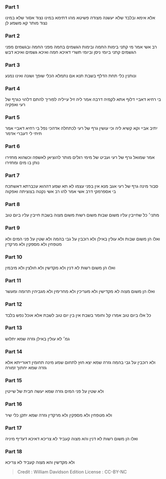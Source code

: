 
### Part 1
אלא אימא ובלבד שלא יעשנה מצודה פשיטא מהו דתימא במינו נצוד אסור שלא במינו נצוד מותר קא משמע לן 

### Part 2
רב אשי אמר מי קתני בימות החמה ובימות הגשמים בחמה מפני החמה ובגשמים מפני הגשמים קתני ביומי ניסן וביומי תשרי דאיכא חמה ואיכא גשמים ואיכא דבש 

### Part 3
ונותנין כלי תחת הדלף בשבת תנא אם נתמלא הכלי שופך ושונה ואינו נמנע 

### Part 4
בי רחיא דאביי דלוף אתא לקמיה דרבה אמר ליה זיל עייליה לפוריך להתם דלהוי כגרף של רעי ואפקיה 

### Part 5
יתיב אביי וקא קשיא ליה וכי עושין גרף של רעי לכתחלה אדהכי נפל בי רחיא דאביי אמר תיתי לי דעברי אדמר

### Part 6
אמר שמואל גרף של רעי ועביט של מימי רגלים מותר להוציאן לאשפה וכשהוא מחזירו נותן בו מים ומחזירו 

### Part 7
סבור מינה גרף של רעי אגב מנא אין בפני עצמו לא תא שמע דההוא עכברתא דאשתכח בי אספרמקי דרב אשי אמר להו רב אשי נקטה בצוציתה ואפקוה 

### Part 8
מתני׳ כל שחייבין עליו משום שבות משום רשות משום מצוה בשבת חייבין עליו ביום טוב 

### Part 9
ואלו הן משום שבות ולא עולין באילן ולא רוכבין על גבי בהמה ולא שטין על פני המים ולא מטפחין ולא מספקין ולא מרקדין 

### Part 10
ואלו הן משום רשות לא דנין ולא מקדשין ולא חולצין ולא מיבמין

### Part 11
ואלו הן משום מצוה לא מקדישין ולא מעריכין ולא מחרימין ולא מגביהין תרומה ומעשר 

### Part 12
כל אלו ביום טוב אמרו קל וחומר בשבת אין בין יום טוב לשבת אלא אוכל נפש בלבד

### Part 13
גמ׳ לא עולין באילן גזרה שמא יתלוש 

### Part 14
ולא רוכבין על גבי בהמה גזרה שמא יצא חוץ לתחום שמע מינה תחומין דאורייתא אלא גזרה שמא יחתוך זמורה 

### Part 15
ולא שטין על פני המים גזרה שמא יעשה חבית של שייטין 

### Part 16
ולא מטפחין ולא מספקין ולא מרקדין גזרה שמא יתקן כלי שיר

### Part 17
ואלו הן משום רשות לא דנין והא מצוה קעביד לא צריכא דאיכא דעדיף מיניה 

### Part 18
ולא מקדשין והא מצוה קעביד לא צריכא

>Credit : William Davidson Edition
>License : CC-BY-NC